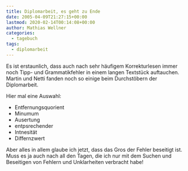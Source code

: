 ```yaml
---
title: Diplomarbeit, es geht zu Ende
date: 2005-04-09T21:27:15+00:00
lastmod: 2020-02-14T00:14:08+00:00
author: Mathias Wellner
categories:
  - tagebuch
tags:
  - diplomarbeit
---
```

Es ist erstaunlich, dass auch nach sehr häufigem Korrekturlesen immer noch Tipp- und Grammatikfehler in einem langen Textstück auftauchen. Martin und Netti fanden noch so einige beim Durchstöbern der Diplomarbeit. 
<!--more-->

Hier mal eine Auswahl:

  * Entfernungsquorient
  * Minumum
  * Ausertung
  * entpsrechender
  * Intnesität
  * Differnzwert

Aber alles in allem glaube ich jetzt, dass das Gros der Fehler beseitigt ist. Muss es ja auch nach all den Tagen, die ich nur mit dem Suchen und Beseitigen von Fehlern und Unklarheiten verbracht habe!